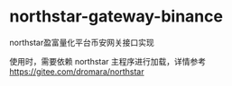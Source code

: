 # northstar-gateway-binance

northstar盈富量化平台币安网关接口实现

使用时，需要依赖 northstar 主程序进行加载，详情参考 https://gitee.com/dromara/northstar
